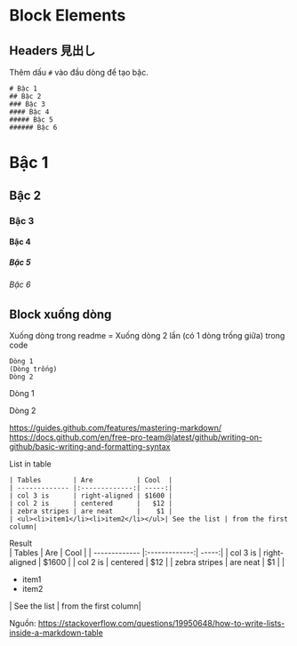 # Block Elements

## Headers 見出し
Thêm dấu `#` vào đầu dòng để tạo bậc.
```
# Bậc 1
## Bậc 2
### Bậc 3
#### Bậc 4
##### Bậc 5
###### Bậc 6
```

# Bậc 1
## Bậc 2
### Bậc 3
#### Bậc 4
##### Bậc 5
###### Bậc 6

## Block xuống dòng
Xuống dòng trong readme = Xuống dòng 2 lần (có 1 dòng trống giữa) trong code

```
Dòng 1
(Dòng trống)
Dòng 2
```

Dòng 1

Dòng 2

https://guides.github.com/features/mastering-markdown/  
https://docs.github.com/en/free-pro-team@latest/github/writing-on-github/basic-writing-and-formatting-syntax  

List in table  
```
| Tables        | Are           | Cool  |
| ------------- |:-------------:| -----:|
| col 3 is      | right-aligned | $1600 |
| col 2 is      | centered      |   $12 |
| zebra stripes | are neat      |    $1 |
| <ul><li>item1</li><li>item2</li></ul>| See the list | from the first column|
```
Result  
| Tables        | Are           | Cool  |
| ------------- |:-------------:| -----:|
| col 3 is      | right-aligned | $1600 |
| col 2 is      | centered      |   $12 |
| zebra stripes | are neat      |    $1 |
| <ul><li>item1</li><li>item2</li></ul>| See the list | from the first column|

Nguồn: https://stackoverflow.com/questions/19950648/how-to-write-lists-inside-a-markdown-table

